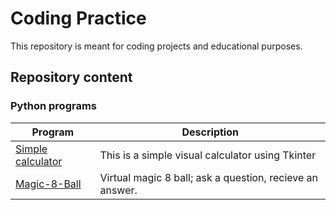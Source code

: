# Coding Practice

This repository is meant for coding projects and educational purposes.

## Repository content

### Python programs

| Program                                          | Description                                              |
|--------------------------------------------------|----------------------------------------------------------|
| [Simple calculator](/Python/simpleCalculator.py) | This is a simple visual calculator using Tkinter         |
| [Magic-8-Ball](/Python/Magic-8-Ball.py)          | Virtual magic 8 ball; ask a question, recieve an answer. |